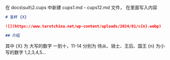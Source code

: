 在 docs\suit\2.cups 中新建 cups1.md - cups12.md 文件， 在里面写入内容
```md
# 圣杯 {X}

![](https://www.tarotchina.net/wp-content/uploads/2024/01/c{n}.webp)

## 介绍

```
其中 {X} 为 大写的数字 一到十，11-14 分别为 侍从、骑士、王后、国王
{n} 为小写的数字 1,2,3,4,5...
